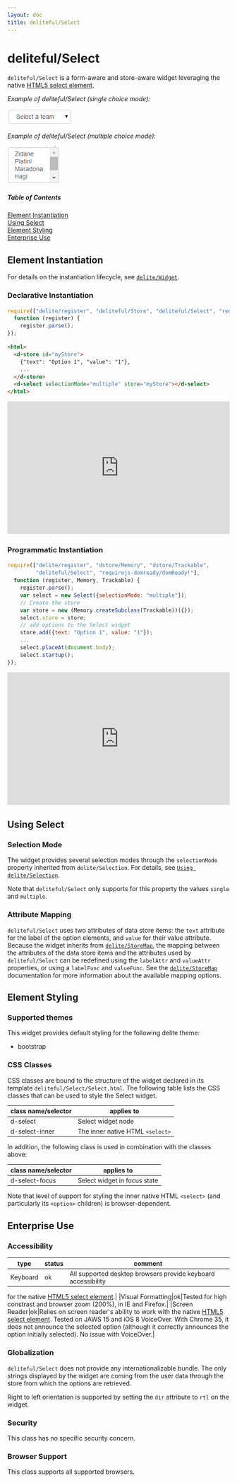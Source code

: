 ```yaml
---
layout: doc
title: deliteful/Select
---
```


# deliteful/Select

`deliteful/Select` is a form-aware and store-aware widget leveraging the native 
[HTML5 select element](http://www.w3.org/TR/html5/forms.html#the-select-element).

*Example of deliteful/Select (single choice mode):*

![Example of Select (single choice mode)](images/Select-single.png)

*Example of deliteful/Select (multiple choice mode):*

![Example of Select (multiple choice mode)](images/Select-multiple.png)


##### Table of Contents
[Element Instantiation ](#instantiation)  
[Using Select](#using)  
[Element Styling](#styling)  
[Enterprise Use](#enterprise)


<a name="instantiation"></a>
## Element Instantiation

For details on the instantiation lifecycle, see [`delite/Widget`](/delite/docs/master/Widget.md).

### Declarative Instantiation

```js
require(["delite/register", "deliteful/Store", "deliteful/Select", "requirejs-domready/domReady!"],
  function (register) {
    register.parse();
});
```

```html
<html>
  <d-store id="myStore">
    {"text": "Option 1", "value": "1"},
    ...
  </d-store>
  <d-select selectionMode="multiple" store="myStore"></d-select>
</html>
```

<iframe width="100%" height="300" allowfullscreen="allowfullscreen" frameborder="0" 
src="http://jsfiddle.net/ibmjs/nqM5G/embedded/result,js,html">
<a href="http://jsfiddle.net/ibmjs/nqM5G/">checkout the sample on JSFiddle</a></iframe>


### Programmatic Instantiation

```js
require(["delite/register", "dstore/Memory", "dstore/Trackable",
         "deliteful/Select", "requirejs-domready/domReady!"],
  function (register, Memory, Trackable) {
    register.parse();
    var select = new Select({selectionMode: "multiple"});
    // Create the store
    var store = new (Memory.createSubclass(Trackable))({});
    select.store = store;
    // add options to the Select widget
    store.add({text: "Option 1", value: "1"});
    ...
    select.placeAt(document.body);
    select.startup();
});
```

<iframe width="100%" height="300" allowfullscreen="allowfullscreen" frameborder="0" 
src="http://jsfiddle.net/ibmjs/59LP6/embedded/result,js,html">
<a href="http://jsfiddle.net/ibmjs/59LP6/">checkout the sample on JSFiddle</a></iframe>


<a name="using"></a>
## Using Select

### Selection Mode

The widget provides several selection modes through the `selectionMode` property
inherited from `delite/Selection`.
For details, see [`Using delite/Selection`](/delite/docs/master/Selection.md#using).

Note that `deliteful/Select` only supports for this property the values `single` and
`multiple`.

### Attribute Mapping

`deliteful/Select` uses two attributes of data store items: the `text` attribute for
the label of the option elements, and `value` for their value attribute.
Because the widget inherits from [`delite/StoreMap`](/delite/docs/master/StoreMap.md), 
the mapping between the attributes of the data store items and the attributes used by 
`deliteful/Select` can be redefined using the `labelAttr` and `valueAttr` properties,
or using a `labelFunc` and `valueFunc`. See the 
[`delite/StoreMap`](/delite/docs/master/StoreMap.md) documentation for more
information about the available mapping options.


<a name="styling"></a>
## Element Styling

### Supported themes

This widget provides default styling for the following delite theme:

* bootstrap

### CSS Classes

CSS classes are bound to the structure of the widget declared in its template `deliteful/Select/Select.html`.
The following table lists the CSS classes that can be used to style the Select widget.

|class name/selector|applies to|
|----------|----------|
|d-select|Select widget node
|d-select-inner|The inner native HTML `<select>`

In addition, the following class is used in combination with the classes above:

|class name/selector|applies to|
|----------|----------|
|d-select-focus|Select widget in focus state

Note that level of support for styling the inner native HTML `<select>` (and 
particularly its `<option>` children) is browser-dependent.

<a name="enterprise"></a>
## Enterprise Use

### Accessibility

|type|status|comment|
|----|------|-------|
|Keyboard|ok|All supported desktop browsers provide keyboard accessibility
for the native 
[HTML5 select element](http://www.w3.org/TR/html5/forms.html#the-select-element).|
|Visual Formatting|ok|Tested for high constrast and browser zoom (200%), in IE and Firefox.|
|Screen Reader|ok|Relies on screen reader's ability to work with the 
native [HTML5 select element](http://www.w3.org/TR/html5/forms.html#the-select-element).
Tested on JAWS 15 and iOS 8 VoiceOver. With Chrome 35, it does not announce the selected 
option (although it correctly announces the option initially selected). No issue with VoiceOver.|


### Globalization

`deliteful/Select` does not provide any internationalizable bundle. The only strings displayed 
by the widget are coming from the user data through the store from which the options are retrieved.

Right to left orientation is supported by setting the `dir` attribute to `rtl` on the
widget.

### Security

This class has no specific security concern.

### Browser Support

This class supports all supported browsers.

